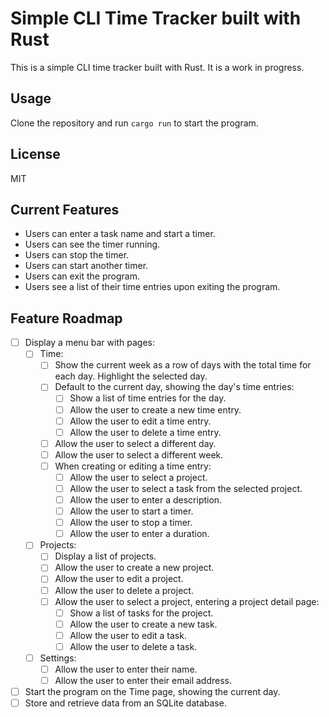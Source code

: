 # Simple CLI Time Tracker built with Rust

This is a simple CLI time tracker built with Rust. It is a work in progress.

## Usage

Clone the repository and run `cargo run` to start the program.

## License

MIT

## Current Features
- Users can enter a task name and start a timer.
- Users can see the timer running.
- Users can stop the timer.
- Users can start another timer.
- Users can exit the program.
- Users see a list of their time entries upon exiting the program.

## Feature Roadmap
- [ ] Display a menu bar with pages:
  - [ ] Time:
    - [ ] Show the current week as a row of days with the total time for each day. Highlight the selected day.
    - [ ] Default to the current day, showing the day's time entries:
      - [ ] Show a list of time entries for the day.
      - [ ] Allow the user to create a new time entry.
      - [ ] Allow the user to edit a time entry.
      - [ ] Allow the user to delete a time entry.
    - [ ] Allow the user to select a different day.
    - [ ] Allow the user to select a different week.
    - [ ] When creating or editing a time entry:
      - [ ] Allow the user to select a project.
      - [ ] Allow the user to select a task from the selected project.
      - [ ] Allow the user to enter a description.
      - [ ] Allow the user to start a timer.
      - [ ] Allow the user to stop a timer.
      - [ ] Allow the user to enter a duration.
  - [ ] Projects:
    - [ ] Display a list of projects.
    - [ ] Allow the user to create a new project.
    - [ ] Allow the user to edit a project.
    - [ ] Allow the user to delete a project.
    - [ ] Allow the user to select a project, entering a project detail page:
      - [ ] Show a list of tasks for the project.
      - [ ] Allow the user to create a new task.
      - [ ] Allow the user to edit a task.
      - [ ] Allow the user to delete a task.
  - [ ] Settings:
    - [ ] Allow the user to enter their name.
    - [ ] Allow the user to enter their email address.
- [ ] Start the program on the Time page, showing the current day.
- [ ] Store and retrieve data from an SQLite database.
